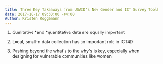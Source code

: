 ```yaml
---
title: Three Key Takeaways from USAID's New Gender and ICT Survey Toolkit
date: 2017-10-17 09:30:00 -04:00
Author: Kristen Roggemann
---
```


1. Qualitative *and *quantitative data are equally important

2. Local, small-n data collection has an important role in ICT4D

3. Pushing beyond the what's to the why's is key, especially when designing for vulnerable communities like women